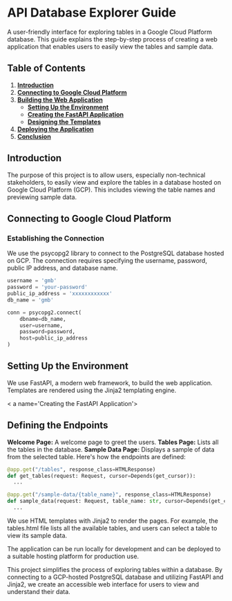 # **API Database Explorer Guide**
A user-friendly interface for exploring tables in a Google Cloud Platform database. This guide explains the step-by-step process of creating a web application that enables users to easily view the tables and sample data.

## **Table of Contents**
1. [**Introduction**](#introduction)
2. [**Connecting to Google Cloud Platform**](#connecting-to-google-cloud-platform)
3. [**Building the Web Application**](#building-the-web-application)
   - [**Setting Up the Environment**](#setting-up-the-environment)
   - [**Creating the FastAPI Application**](#creating-the-fastapi-application)
   - [**Designing the Templates**](#designing-the-templates)
4. [**Deploying the Application**](#deploying-the-application)
5. [**Conclusion**](#conclusion)

<a name='introduction'></a>
## **Introduction**
The purpose of this project is to allow users, especially non-technical stakeholders, to easily view and explore the tables in a database hosted on Google Cloud Platform (GCP). This includes viewing the table names and previewing sample data.

<a name='connecting-to-google-cloud-platform'></a>
## **Connecting to Google Cloud Platform**
### **Establishing the Connection**
We use the psycopg2 library to connect to the PostgreSQL database hosted on GCP. The connection requires specifying the username, password, public IP address, and database name.

```python
username = 'gmb'
password = 'your-password' 
public_ip_address = 'xxxxxxxxxxxx'
db_name = 'gmb'

conn = psycopg2.connect(
    dbname=db_name,
    user=username,
    password=password,
    host=public_ip_address
)
```
<a name='building-the-web-application'></a>

## **Setting Up the Environment**
We use FastAPI, a modern web framework, to build the web application. Templates are rendered using the Jinja2 templating engine.


< a name='Creating the FastAPI Application'></a>

## **Defining the Endpoints**
**Welcome Page:** A welcome page to greet the users.
**Tables Page:** Lists all the tables in the database.
**Sample Data Page:** Displays a sample of data from the selected table.
Here's how the endpoints are defined:

```python 
@app.get("/tables", response_class=HTMLResponse)
def get_tables(request: Request, cursor=Depends(get_cursor)):
  ...

@app.get("/sample-data/{table_name}", response_class=HTMLResponse)
def sample_data(request: Request, table_name: str, cursor=Depends(get_cursor)):
  ...
```

<a name='designing-the-templates'></a>

We use HTML templates with Jinja2 to render the pages. For example, the tables.html file lists all the available tables, and users can select a table to view its sample data.

<a name='deploying-the-application'></a>

The application can be run locally for development and can be deployed to a suitable hosting platform for production use.

<a name='conclusion'></a>

This project simplifies the process of exploring tables within a database. By connecting to a GCP-hosted PostgreSQL database and utilizing FastAPI and Jinja2, we create an accessible web interface for users to view and understand their data.
